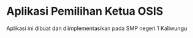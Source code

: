 Aplikasi Pemilihan Ketua OSIS
==================

<font align="justify">Aplikasi ini dibuat dan diimplementasikan pada SMP negeri 1 Kaliwungu</font>

